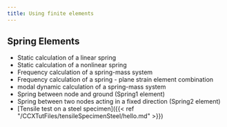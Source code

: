 ```yaml
---
title: Using finite elements
---
```

## Spring Elements 
- Static calculation of a linear spring
- Static calculation of a nonlinear spring
- Frequency calculation of a spring-mass system
- Frequency calculation of a spring - plane strain element combination
- modal dynamic calculation of a spring-mass system
- Spring between node and ground (Spring1 element)
- Spring between two nodes acting in a fixed direction (Spring2 element)
- [Tensile test on a steel specimen]({{< ref "/CCXTutFiles/tensileSpecimenSteel/hello.md" >}})

